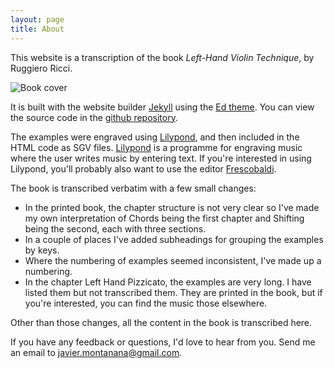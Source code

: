 ```yaml
---
layout: page
title: About
---
```


This website is a transcription of the book *Left-Hand Violin Technique*, by Ruggiero Ricci. 

![Book cover]({{site.baseurl}}assets/book-cover.jpg)

It is built with the website builder [Jekyll](https://jekyllrb.com) using the [Ed theme](https://minicomp.github.io/ed/). You can view the source code in the [github repository](https://github.com/javiermontanana/ricci-left-hand). 

The examples were engraved using [Lilypond](https://lilypond.org/), and then included in the HTML code as SGV files. [Lilypond](https://lilypond.org/) is a programme for engraving music where the user writes music by entering text. If you're interested in using Lilypond, you'll probably also want to use the editor [Frescobaldi](https://www.frescobaldi.org/).


The book is transcribed verbatim with a few small changes: 

- In the printed book, the chapter structure is not very clear so I've made my own interpretation of Chords being the first chapter and Shifting being the second, each with three sections. 
- In a couple of places I've added subheadings for grouping the examples by keys. 
- Where the numbering of examples seemed inconsistent, I've made up a numbering. 
- In the chapter Left Hand Pizzicato, the examples are very long. I have listed them but not transcribed them. They are printed in the book, but if you're interested, you can find the music those elsewhere. 

Other than those changes, all the content in the book is transcribed here. 

If you have any feedback or questions, I'd love to hear from you. Send me an email to [javier.montanana@gmail.com](mailto:javier.montanana@gmail.com).